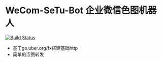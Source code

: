 # WeCom-SeTu-Bot 企业微信色图机器人

[![Build Status](https://travis-ci.org/Chyroc/WeCom-SeTu-Bot.svg?branch=master)](https://travis-ci.org/Chyroc/WeCom-SeTu-Bot)
+ 基于go.uber.org/fx搭建基础http
+ 简单的涩图转发